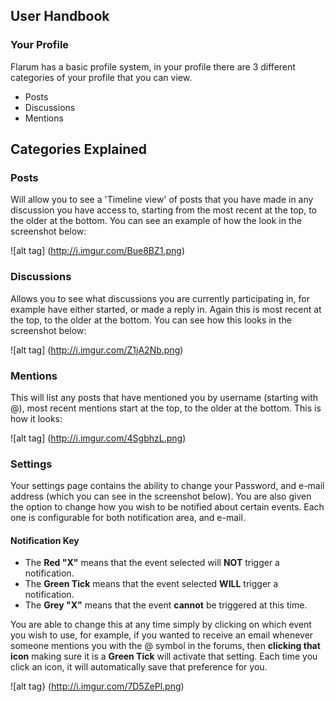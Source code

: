 ## User Handbook
### Your Profile

Flarum has a basic profile system, in your profile there are 3 different categories of your profile that you can view.

 - Posts
 - Discussions
 - Mentions

## Categories Explained

### Posts 
Will allow you to see a 'Timeline view' of posts that you have made in any discussion you have access to, starting from the most recent at the top, to the older at the bottom. 
You can see an example of how the look in the screenshot below:

![alt tag] (http://i.imgur.com/Bue8BZ1.png)

### Discussions
Allows you to see what discussions you are currently participating in, for example have either started, or made a reply in. Again this is most recent at the top, to the older at the bottom.
You can see how this looks in the screenshot below:

![alt tag] (http://i.imgur.com/Z1jA2Nb.png)

### Mentions
This will list any posts that have mentioned you by username (starting with @), most recent mentions start at the top, to the older at the bottom.
This is how it looks:

![alt tag] (http://i.imgur.com/4SgbhzL.png)

### Settings

Your settings page contains the ability to change your Password, and e-mail address (which you can see in the screenshot below). You are also given the option to change how you wish to be notified about certain events. Each one is configurable for both notification area, and e-mail. 

#### Notification Key

 - The **Red "X"** means that the event selected will **NOT** trigger a notification.
 - The **Green Tick** means that the event selected **WILL** trigger a notification.
 - The **Grey "X"** means that the event **cannot** be triggered at this time.
 
You are able to change this at any time simply by clicking on which event you wish to use, for example, if you wanted to receive an email whenever someone mentions you with the @ symbol in the forums, then **clicking that icon** making sure it is a **Green Tick** will activate that setting. Each time you click an icon, it will automatically save that preference for you.

![alt tag} (http://i.imgur.com/7D5ZePl.png)
